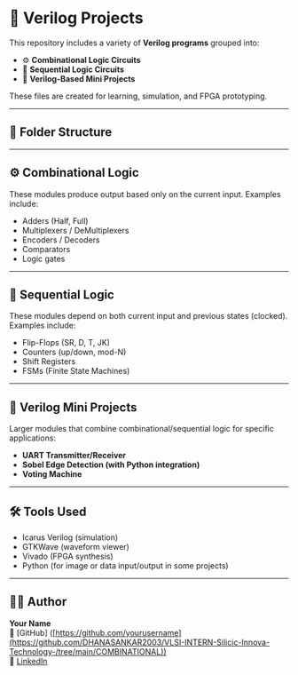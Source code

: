 # 🔧 Verilog Projects

This repository includes a variety of **Verilog programs** grouped into:

- ⚙️ **Combinational Logic Circuits**
- 🔄 **Sequential Logic Circuits**
- 🚀 **Verilog-Based Mini Projects**

These files are created for learning, simulation, and FPGA prototyping.

---

## 📁 Folder Structure
---

## ⚙️ Combinational Logic

These modules produce output based only on the current input. Examples include:

- Adders (Half, Full)
- Multiplexers / DeMultiplexers
- Encoders / Decoders
- Comparators
- Logic gates

---

## 🔄 Sequential Logic

These modules depend on both current input and previous states (clocked). Examples include:

- Flip-Flops (SR, D, T, JK)
- Counters (up/down, mod-N)
- Shift Registers
- FSMs (Finite State Machines)

---

## 🚀 Verilog Mini Projects

Larger modules that combine combinational/sequential logic for specific applications:

- **UART Transmitter/Receiver**
- **Sobel Edge Detection (with Python integration)**
- **Voting Machine**

---

## 🛠 Tools Used

- Icarus Verilog (simulation)
- GTKWave (waveform viewer)
- Vivado (FPGA synthesis)
- Python (for image or data input/output in some projects)

---

## 👨‍💻 Author

**Your Name**  
🔗 [GitHub] ([https://github.com/yourusername](https://github.com/DHANASANKAR2003/VLSI-INTERN-Silicic-Innova-Technology-/tree/main/COMBINATIONAL))  
🔗 [LinkedIn](www.linkedin.com/in/dhanasankar-k-23b196291)  


